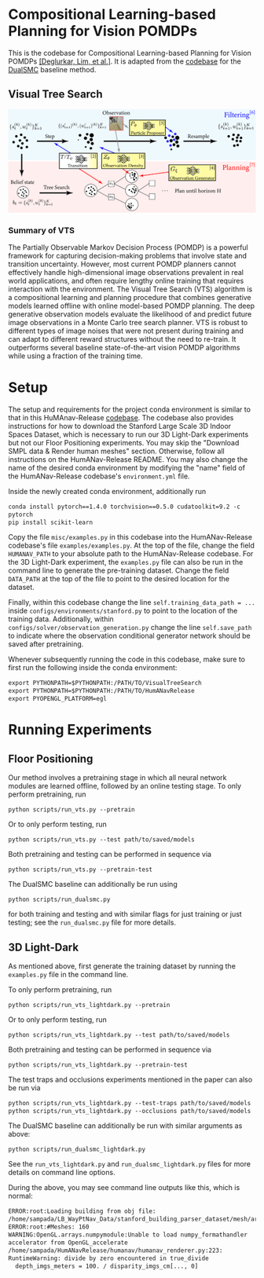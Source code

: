 # Compositional Learning-based Planning for Vision POMDPs
This is the codebase for Compositional Learning-based Planning for Vision POMDPs [[Deglurkar, Lim, et al.]](https://arxiv.org/abs/2112.09456). It is adapted from the [codebase](https://github.com/Cranial-XIX/DualSMC) for the [DualSMC](https://www.ijcai.org/Proceedings/2020/0579.pdf) baseline method.

## Visual Tree Search
![Visual Tree Search](misc/visual_tree_search_final.png)

### Summary of VTS
The Partially Observable Markov Decision Process (POMDP) is a powerful framework for capturing decision-making problems that involve state and transition uncertainty. However, most current POMDP planners cannot effectively handle high-dimensional image observations prevalent in real world applications, and often require lengthy online training that requires interaction with the environment. The Visual Tree Search (VTS) algorithm is a compositional learning and planning procedure that combines generative models learned offline with online model-based POMDP planning. The deep generative observation models evaluate the likelihood of and predict future image observations in a Monte Carlo tree search planner. VTS is robust to different types of image noises that were not present during training and can adapt to different reward structures without the need to re-train. It outperforms several baseline state-of-the-art vision POMDP algorithms while using a fraction of the training time.

# Setup
The setup and requirements for the project conda environment is similar to that in this HuMAnav-Release [codebase](https://github.com/vtolani95/HumANav-Release). The codebase also provides instructions for how to download the Stanford Large Scale 3D Indoor Spaces Dataset, which is necessary to run our 3D Light-Dark experiments but not our Floor Positioning experiments. You may skip the "Download SMPL data & Render human meshes" section. Otherwise, follow all instructions on the HumANav-Release README. You may also change the name of the desired conda environment by modifying the "name" field of the HumANav-Release codebase's `environment.yml` file. 

Inside the newly created conda environment, additionally run

```
conda install pytorch==1.4.0 torchvision==0.5.0 cudatoolkit=9.2 -c pytorch
pip install scikit-learn
```

Copy the file `misc/examples.py` in this codebase into the HumANav-Release codebase's file `examples/examples.py`. At the top of the file, change the field `HUMANAV_PATH` to your absolute path to the HumANav-Release codebase. For the 3D Light-Dark experiment, the `examples.py` file can also be run in the command line to generate the pre-training dataset. Change the field `DATA_PATH` at the top of the file to point to the desired location for the dataset. 

Finally, within this codebase change the line `self.training_data_path = ...` inside `configs/environments/stanford.py` to point to the location of the training data. Additionally, within `configs/solver/observation_generation.py` change the line `self.save_path` to indicate where the observation conditional generator network should be saved after pretraining. 

Whenever subsequently running the code in this codebase, make sure to first run the following inside the conda environment:

```
export PYTHONPATH=$PYTHONPATH:/PATH/TO/VisualTreeSearch
export PYTHONPATH=$PYTHONPATH:/PATH/TO/HumANavRelease
export PYOPENGL_PLATFORM=egl
``` 

# Running Experiments

## Floor Positioning 
Our method involves a pretraining stage in which all neural network modules are learned offline, followed by an online testing stage. To only perform pretraining, run

```
python scripts/run_vts.py --pretrain
```

Or to only perform testing, run

```
python scripts/run_vts.py --test path/to/saved/models
```

Both pretraining and testing can be performed in sequence via

```
python scripts/run_vts.py --pretrain-test
```

The DualSMC baseline can additionally be run using

```
python scripts/run_dualsmc.py 
```

for both training and testing and with similar flags for just training or just testing; see the `run_dualsmc.py` file for more details.


## 3D Light-Dark
As mentioned above, first generate the training dataset by running the `examples.py` file in the command line. 

To only perform pretraining, run

```
python scripts/run_vts_lightdark.py --pretrain
```

Or to only perform testing, run

```
python scripts/run_vts_lightdark.py --test path/to/saved/models
```

Both pretraining and testing can be performed in sequence via

```
python scripts/run_vts_lightdark.py --pretrain-test
```

The test traps and occlusions experiments mentioned in the paper can also be run via

```
python scripts/run_vts_lightdark.py --test-traps path/to/saved/models
python scripts/run_vts_lightdark.py --occlusions path/to/saved/models
```

The DualSMC baseline can additionally be run with similar arguments as above:

```
python scripts/run_dualsmc_lightdark.py 
```

See the `run_vts_lightdark.py` and `run_dualsmc_lightdark.py` files for more details on command line options.


During the above, you may see command line outputs like this, which is normal:
```
ERROR:root:Loading building from obj file: /home/sampada/LB_WayPtNav_Data/stanford_building_parser_dataset/mesh/area5a/42795abd0bf841a098ea084d326f95af.obj
ERROR:root:#Meshes: 160
WARNING:OpenGL.arrays.numpymodule:Unable to load numpy_formathandler accelerator from OpenGL_accelerate
/home/sampada/HumANavRelease/humanav/humanav_renderer.py:223: RuntimeWarning: divide by zero encountered in true_divide
  depth_imgs_meters = 100. / disparity_imgs_cm[..., 0]
```
